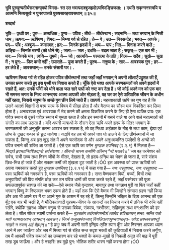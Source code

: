 **भुवि पुरुपुण्यतीर्थसदनान्यृषयो विमदा-** **स्त उत भवत्पदाश्बुजहृदोऽघभिदङ्घ्रिजला: ।** **दधति सकृन्मनस्त्वयि य आत्मनि नित्यसुखे** **न पुनरुपासते पुरुषसारहरावसथान् ॥ ३५॥** 

**शब्दार्थ** 

**भुवि—** **पृथ्वी पर** **; पुरु—** **अत्यधिक** **; पुण्य—** **पवित्र** **; तीर्थ—** **तीर्थस्थान** **; सदनानि—** **तथा भगवान् के निजी धाम** **; ऋषय:—** **ऋषिगण** **; विमद:—** **मिथ्या गर्व से रहित** **; ते—** **वे** **; उत—** **निस्सन्देह** **; भवत्—** **आपके** **; पद—** **पाँव** **; अश्बुज—** **कमलवत्** **; हृद:—** **जिनके हृदयों में** **; अघ—** **पाप** **; भित्—** **विनाश करने वाले** **; अङ्घ्रि—** **जिनके चरणों (को धोने से)** **; जला:—** **जल** **; दधति—** **बदल जाता है** **; सकृत्—** **एक बार भी** **; मन:—** **जिनके मन** **; त्वयि—** **तुममें** **; ये—** **जो** **; आत्मनि—** **परमात्मा के प्रति** **; नित्य—** **सदैव** **;** **सुखे—** **सुख में** **; न पुन:—** **फिर कभी नहीं** **; उपासते—** **पूजा करते हैं** **; पुरुष—** **मनुष्य के** **; सार—** **आवश्यक गुण** **; हर—** **हर लेते हैं** **;** **आवसथान्—** **उनके संसारी घर।** **.** 

**ऋषिगण मिथ्या गर्व से रहित होकर पवित्र तीर्थस्थानों तथा जहाँ जहाँ भगवान् ने अपनी** **लीलाएँ प्रदॢशत की हैं, उनका भ्रमण करते हुए इस पृथ्वी पर निवास करते हैं। चूँकि ऐसे भक्त** **आपके चरणकमलों को अपने हृदयों में रखते हैं, अत: उनके पाँवों को धोने वाला जल सारे** **पापों को नष्ट कर देता है। जो कोई अपने मन को एक बार भी समस्त जगत के नित्य आनन्दमय** **आत्मा आपकी ओर मोड़ता है, वह घर पर ऐसे पारिवारिक जीवन के अधीन नहीं रहता, जिससे** **मनुष्य के अच्छे गुण छीन लिये जाते हैं।** **तात्पर्य :** महत्त्वाकांक्षी ऋषि का गुण यह है कि उसने आदर्श विद्वानों से परम सत्य के विषय में सीखा होता है और वैराग्य का सौश्य भाव विकसित कर लिया होता है। अनावश्यक एवं आवश्यक में भेद करने की क्षमता विकसित करने के लिए ही ऐसा व्यक्ति प्राय: एक पवित्र स्थान से दूसरे पवित्र स्थान में घूमता रहता है और इन स्थानों में बसने वाले या आने वाले महात्माओं की संगति का लाभ उठाता है। यदि अपनी यात्राओं के दौरान ऐसा ऋषि अपने हृदय के भीतर भगवान् के चरणकमलों की अनुभूति करना आरश्भ कर सकता है, तो वह मिथ्या अहंकार के मोह से तथा काम, ईष्र्या एवं लोभ के दुखद बन्धन से छूट जायेगा। यद्यपि वह तब भी अपने पाप धो डालने के लिए तीर्थस्थानों में जा सकता है, किन्तु अब इस शुद्ध संत में अपने चरणोदक से और अपने अनुभवजनित उपदेशों से अन्यों को पवित्र बनाने की शक्ति आ जाती है। ऐसे एक ऋषि का वर्णन *मुण्डक उपनिषद्* (२.२.९) में मिलता है— *भिद्यते हृदयग्रन्थिश्छिद्यन्ते सर्वसंशया:।* *क्षीयन्ते चास्य कर्माणि तस्मिन् ²ष्टे परावरे॥* ''जब वह परमेश्वर को सर्वत्र, सभी उच्च तथा निश्न जीवों के भीतर, देखता है, तो हृदय-ग्रनि्थ का भेदन हो जाता है, सारे संशय छिन्न-भिन्न हो जाते हैं और सकाम कर्मों की शृंखला टूट जाती है।ÓÓ इस अवस्था को प्राप्त ऋषियों को अपना नमस्कार करते हुए *मुण्डक उपनिषद्* (३.२.११) में कहा गया है— *नम: परमॢषवय:, नम: परमॢषवय:* —परम ऋषियों को नमस्कार है, परम ऋषियों को नमस्कार है। सन्त वैष्णवजन षियों, बच्चों, मित्रों तथा अनुयायियों की प्रिय संगति छोड़ कर उन पवित्र धामों की यात्रा करते रहते हैं, जहाँ परमेश्वर की पूजा सफलतापूर्वक सश्पन्न की जा सके—ऐसे स्थान जैसे वृन्दावन, मायापुर तथा जगन्नाथ पुरी या फिर जहाँ कहीं भगवान् विष्णु के निष्ठावान भक्त एकत्र होते हैं। यहाँ तक कि ऐसे वैष्णव भी जिन्होंने संन्यास ग्रहण नहीं किया और अब भी अपने घर में या अपने गुरु के आश्रम में रह रहे हैं, किन्तु जिन्होंने भकि्त के दिव्य आनन्द की एक बूँद एक बार भी चखी है, वे भौतिकतावादी गृहस्थ-जीवन के आनन्दों का चिन्तन करने में तनिक भी रुचि नहीं रखेंगे, क्योंकि गृहस्थ-जीवन मनुष्य से उसका विवेक, संकल्प, गश्भीरता, सहिष्णुता तथा मन:शान्ति को हर लेता है। श्रील श्रीधर स्वामी प्रार्थना करते हैं— *मुञ्चन्नंग तदंगसंगमनीशं त्वामेव सञ्चितयन्* *सन्त: सन्ति यतो यतो गतमदास्तान् आश्रमान् आवसन्।* *नित्यं तन्मुखपंकजाद् विगलितत्वत्पुण्यगाथामृत-* *स्रोत:सश्प्लवसश्प्तुो नरहरे न स्याम् अहं देहभृत्॥* ''हे प्रभु! जब मैं अपनी सारी इन्द्रिय-तृप्ति त्याग दूँगा और निरन्तर आपका ध्यान धरने में लग जाऊँगा और जब मैं मिथ्या गर्व से रहित सन्त सदृश भक्तों की कुटियाओं में निवास करने लगूँगा, तब मैं आपकी पवित्र कथाओं का उच्चारण कर रहे भक्तों के कमल-मुखों से निकली अमृत की बाढ़ में पूरी तरह डूब जाऊँगा। और हे नरहरि! तब मुझे पुन: भौतिक शरीर धारण नहीं करना होगा।ÓÓ  
